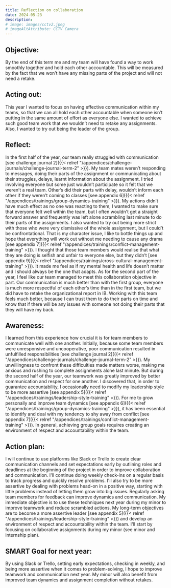 ```yaml
---
title: Reflection on collaboration
date: 2024-05-23
description:
# image: images/cctv2.jpeg
# imageAltAttribute: CCTV Camera
---
```


## Objective: 

By the end of this term me and my team will have found a way to work smoothly together and hold each other accountable. This will be measured by the fact that we won’t have any missing parts of the project and will not need a retake.

## Acting out: 

This year I wanted to focus on having effective communication within my teams, so that we can all hold each other accountable when someone isn’t putting in the same amount of effort as everyone else. I wanted to achieve such good team work that we wouldn’t need to retake any assignments. Also, I wanted to try out being the leader of the group. 

## Reflect:

In the first half of the year, our team really struggled with communication [see challenge journal 2]({{< relref "/appendices/challenge-journals/challenge-journal-term-2" >}}). My team mates weren’t responding to messages, doing their parts of the assignment or communicating about their struggles, delays, learnt information about the assignment. I tried involving everyone but some just wouldn’t participate so it felt that we weren’t a real team. Other’s did their parts with delay, wouldn’t inform each other if they weren’t coming to classes [see appendix 6]({{< relref "/appendices/trainings/group-dynamics-training" >}}). My actions didn’t have much effect as no one was reacting to them, I wanted to make sure that everyone felt well within the team, but I often wouldn’t get a straight forward answer and frequently was left alone scrambling last minute to do their parts of the assignments. I also wanted to try out being more strict with those who were very dismissive of the whole assignment, but I could’t be confrontational. That is my character issue, I like to bottle things up and hope that everything will work out without me needing to cause any drama [see appendix 7]({{< relref "/appendices/trainings/conflict-management-training" >}}). I thought that those team members would realise that what they are doing is selfish and unfair to everyone else, but they didn’t [see appendix 9]({{< relref "/appendices/trainings/cross-cultural-management-training" >}}). It made me feel as if my mental health and life doesn’t matter and I should always be the one that adapts. As for the second part of the year, I feel like our team managed to meet this collaboration objective in part. Our communication is much better than with the first group, everyone is much more respectful of each other’s time than in the first team, but we did have to retake the organizational report in IB. Working with this team feels much better, because I can trust them to do their parts on time and know that if there will be any issues with someone not doing their parts that they will have my back.
## Awareness:

I learned from this experience how crucial it is for team members to communicate well with one another. Initially, because some team members were unresponsive and uncooperative, poor communication resulted in unfulfilled responsibilities [see challenge journal 2]({{< relref "/appendices/challenge-journals/challenge-journal-term-2" >}}). My unwillingness to confront these difficulties made matters worse, making me anxious and rushing to complete assignments alone last minute. But during the second half of the year, our teamwork was greatly improved by better communication and respect for one another. I discovered that, in order to guarantee accountability, I occasionally need to modify my leadership style to be more assertive [see appendix 5]({{< relref "/appendices/trainings/leadership-style-training" >}}). For me to grow personally and improve team dynamics [see appendix 6]({{< relref "/appendices/trainings/group-dynamics-training" >}}), it has been essential to identify and deal with my tendency to shy away from conflict [see appendix 7]({{< relref "/appendices/trainings/conflict-management-training" >}}). In general, achieving group goals requires creating an environment of respect and accountability within the team.

## Action plan:

I will continue to use platforms like Slack or Trello to create clear communication channels and set expectations early by outlining roles and deadlines at the beginning of the project in order to improve collaboration and communication. I'll continue doing weekly check-ins on a regular basis to track progress and quickly resolve problems. I'll also try to be more assertive by dealing with problems head-on in a positive way, starting with little problems instead of letting them grow into big issues. Regularly asking team members for feedback can improve dynamics and communication. My immediate objective is to use these techniques next year during my minor to improve teamwork and reduce scrambled actions.  My long-term objectives are to become a more assertive leader [see appendix 5]({{< relref "/appendices/trainings/leadership-style-training" >}}) and develop an environment of respect and accountability within the team. I'll start by focusing on collaborative assignments during my minor (see minor and internship plan).

## SMART Goal for next year: 

By using Slack or Trello, setting early expectations, checking in weekly, and being more assertive when it comes to problem-solving, I hope to improve teamwork and communication next year. My minor will also benefit from improved team dynamics and assignment completion without retakes.


